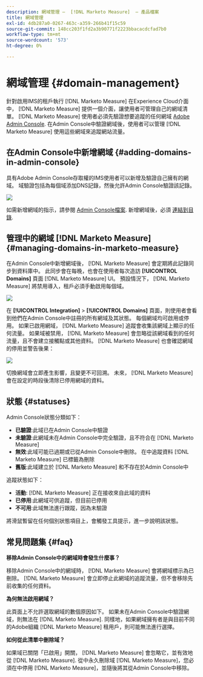 ```yaml
---
description: 網域管理 —  [!DNL Marketo Measure]  — 產品檔案
title: 網域管理
exl-id: 4db287a0-0267-463c-a359-266b41f15c59
source-git-commit: 148cc203f1fd2a3b90771f2223bbacacdcfad7b0
workflow-type: tm+mt
source-wordcount: '573'
ht-degree: 0%

---
```


# 網域管理 {#domain-management}

針對啟用IMS的租戶執行 [!DNL Marketo Measure] 在Experience Cloud介面中， [!DNL Marketo Measure] 提供一個介面，讓使用者可管理自己的網域清單。 [!DNL Marketo Measure] 使用者必須先驗證想要追蹤的任何網域 [Adobe Admin Console](https://adminconsole.adobe.com/). 在Admin Console中驗證網域後，使用者可以管理 [!DNL Marketo Measure] 使用這些網域來追蹤網站流量。

## 在Admin Console中新增網域 {#adding-domains-in-admin-console}

具有Adobe Admin Console存取權的IMS使用者可以新增及驗證自己擁有的網域。 域驗證包括為每個域添加DNS記錄，然後允許Admin Console驗證該記錄。

![](assets/domain-management-1.png)

如需新增網域的指示，請參閱 [Admin Console檔案](https://helpx.adobe.com/enterprise/using/set-up-identity.html#setup-domains). 新增網域後，必須 [連結到目錄](https://helpx.adobe.com/enterprise/using/set-up-identity.html#link-domains-to-directories).

## 管理中的網域 [!DNL Marketo Measure] {#managing-domains-in-marketo-measure}

在Admin Console中新增網域後， [!DNL Marketo Measure] 會定期將此記錄同步到資料庫中。 此同步會在每晚，也會在使用者每次造訪 **[!UICONTROL Domains]** 頁面 [!DNL Marketo Measure] UI。 預設情況下， [!DNL Marketo Measure] 將禁用導入，租戶必須手動啟用每個域。

![](assets/domain-management-2.png)

在 **[!UICONTROL Integration]** > **[!UICONTROL Domains]** 頁面，則使用者會看到他們在Admin Console中註冊的所有網域及其狀態。 每個網域均可啟用或停用。 如果已啟用網域， [!DNL Marketo Measure] 追蹤會收集該網域上顯示的任何流量。 如果域被禁用， [!DNL Marketo Measure] 會忽略從該網域看到的任何流量，且不會建立接觸點或其他資料。 [!DNL Marketo Measure] 也會確認網域的停用並警告後果：

![](assets/domain-management-3.png)

切換網域會立即產生影響，且變更不可回溯。 未來， [!DNL Marketo Measure] 會在設定的時段後清除已停用網域的資料。

## 狀態 {#statuses}

Admin Console狀態分類如下：

* **已驗證**:此域已在Admin Console中驗證
* **未驗證**:此網域未在Admin Console中完全驗證，且不符合在 [!DNL Marketo Measure]
* **無效**:此域可能已過期或已從Admin Console中刪除。 在中追蹤資料 [!DNL Marketo Measure] 已標籤為刪除
* **舊版**:此域建立於 [!DNL Marketo Measure] 和不存在於Admin Console中

追蹤狀態如下：

* **活動**: [!DNL Marketo Measure] 正在接收來自此域的資料
* **已停用**:此網域可供追蹤，但目前已停用
* **不可用**:此域無法進行跟蹤，因為未驗證

將滑鼠暫留在任何個別狀態項目上，會觸發工具提示，進一步說明該狀態。

## 常見問題集 {#faq}

**移除Admin Console中的網域時會發生什麼事？**

移除Admin Console中的網域時， [!DNL Marketo Measure] 會將網域標示為已刪除。 [!DNL Marketo Measure] 會立即停止此網域的追蹤流量，但不會移除先前收集的任何資料。

**為何無法啟用網域？**

此頁面上不允許選取網域的數個原因如下。 如果未在Admin Console中驗證網域，則無法在 [!DNL Marketo Measure]. 同樣地，如果網域擁有者是與目前不同的Adobe組織 [!DNL Marketo Measure] 租用戶，則可能無法進行選擇。

**如何從此清單中刪除域？**

如果域已關閉「已啟用」開關， [!DNL Marketo Measure] 會忽略它，並有效地從 [!DNL Marketo Measure]. 從中永久刪除域 [!DNL Marketo Measure]，您必須在中停用 [!DNL Marketo Measure]，並隨後將其從Admin Console中移除。
